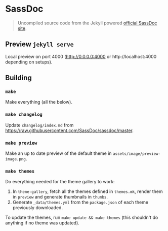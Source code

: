 # SassDoc

> Uncompiled source code from the Jekyll powered
> [official SassDoc site](http://sassdoc.com).

## Preview `jekyll serve`

Local preview on port 4000 (http://0.0.0.0:4000 or http://localhost:4000 depending on setups).

## Building

### `make`

Make everything (all the below).

### `make changelog`

Update `changelog/index.md` from
<https://raw.githubusercontent.com/SassDoc/sassdoc/master>.

### `make preview`

Make an up to date preview of the default theme in
`assets/image/preview-image.png`.

### `make themes`

Do everything needed for the theme gallery to work:

1. In `theme-gallery`, fetch all the themes defined in `themes.mk`,
   render them in `preview` and generate thumbnails in `thumbs`.
2. Generate `_data/themes.yml` from the `package.json` of each theme
   previously downloaded.

To update the themes, run `make update && make themes` (this shouldn't
do anything if no theme was updated).
